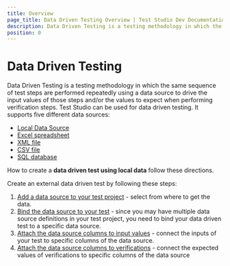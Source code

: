 ```yaml
---
title: Overview
page_title: Data Driven Testing Overview | Test Studio Dev Documentation
description: Data Driven Testing is a testing methodology in which the same sequence of test steps are performed repeatedly using a data source
position: 0
---
```

# Data Driven Testing

Data Driven Testing is a testing methodology in which the same sequence of test steps are performed repeatedly using a data source to drive the input values of those steps and/or the values to expect when performing verification steps. Test Studio can be used for data driven testing. It supports five different data sources:

- <a href="/features/data-driven-testing/local-data-driven-test" target="_blank">Local Data Source</a>
- <a href="/features/data-driven-testing/add-data-source#add-an-excel-spreadsheet" target="_blank">Excel spreadsheet</a>
- <a href="/features/data-driven-testing/add-data-source#add-an-xml-file" target="_blank">XML file</a>
- <a href="/features/data-driven-testing/add-data-source#add-a-csv-file" target="_blank">CSV file</a>
- <a href="/features/data-driven-testing/add-data-source#add-a-database-source" target="_blank">SQL database</a>

How to create a __data driven test using local data__ follow these directions. 

Create an external data driven test by following these steps:

1. <a href="/features/data-driven-testing/add-data-source" target="_blank">Add a data source to your test project</a> - select from where to get the data.
1. <a href="/features/data-driven-testing/bind-test-data-source" target="_blank">Bind the data source to your test</a> - since you may have multiple data source definitions in your test project, you need to bind your data driven test to a specific data source.
1. <a href="/features/data-driven-testing/attach-columns-input-values" target="_blank">Attach the data source columns to input values</a> - connect the inputs of your test  to specific columns of the data source.
1. <a href="/features/data-driven-testing/attach-columns-verifications" target="_blank">Attach the data source columns to verifications</a> - connect the expected values of verifications to specific columns of the data source
